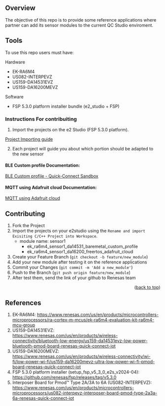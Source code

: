 ## Overview
The objective of this repo is to provide some reference applications where partner can add its sensor modules to the current QC Studio enviroment.

## Tools
To use this repo users must have:

Hardware
* EK-RA6M4
* US082-INTERPEVZ
* US159-DA14531EVZ
* US159-DA16200MEVZ

Software
* FSP 5.3.0 platform installer bundle (e2_studio + FSP)

### Instructions For contribuiting
1. Import the projects on the e2 Studio (FSP 5.3.0 platform).

[Project Importing guide](https://en-support.renesas.com/knowledgeBase/21062045#:~:text=To%20start%20the%20Import%20Wizard,.%22%20in%20the%20context%20menu.)

2. Each project will guide you about which portion should be adapted to the new sensor

#### BLE Custom profile Documentation:
[BLE Custom profile - Quick-Connect Sandbox](ek_ra6m4_sensordummy_da14531_baremetal_custom_profile/README.md)

#### MQTT using Adafruit cloud Documentation:
[MQTT using Adafruit cloud](ek_ra6m4_sensordummy_da16200_freertos_adafruit_cloud/README.md)

<!-- CONTRIBUTING -->
## Contributing

1. Fork the Project
2. Import the projects on your e2studio using the `Rename and import Exisiting C/C++ Project into Workspace`.
    * module name: sensor1
        * ek_ra6m4_sensor1_da14531_baremetal_custom_profile
        * ek_ra6m4_sensor1_da16200_freertos_adafruit_cloud
2. Create your Feature Branch (`git checkout -b feature/new_module`)
3. Add your new module after testing it on the reference applications
3. Commit your Changes (`git commit -m 'Add a new_module'`)
4. Push to the Branch (`git push origin feature/new_module`)
5. After test them, send the link of your github to Renesas team

<p align="right">(<a href="#readme-top">back to top</a>)</p>

## References
1. EK-RA6M4: https://www.renesas.com/us/en/products/microcontrollers-microprocessors/ra-cortex-m-mcus/ek-ra6m4-evaluation-kit-ra6m4-mcu-group
2. US159-DA14531EVZ: https://www.renesas.com/us/en/products/wireless-connectivity/bluetooth-low-energy/us159-da14531evz-low-power-bluetooth-pmod-board-renesas-quick-connect-iot
3. US159-DA16200MEVZ: https://www.renesas.com/us/en/products/wireless-connectivity/wi-fi/low-power-wi-fi/us159-da16200mevz-ultra-low-power-wi-fi-pmod-board-renesas-quick-connect-iot
4. FSP 5.3.0 platform installer (setup_fsp_v5_3_0_e2s_v2024-04): https://github.com/renesas/fsp/releases/tag/v5.3.0
5. Interposer Board for Pmod™ Type 2A/3A to 6A (US082-INTERPEVZ): https://www.renesas.com/us/en/products/microcontrollers-microprocessors/us082-interpevz-interposer-board-pmod-type-2a3a-6a-renesas-quick-connect-iot
